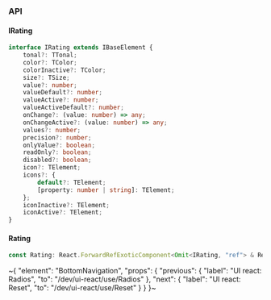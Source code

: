 

### API

#### IRating

```ts
interface IRating extends IBaseElement {
    tonal?: TTonal;
    color?: TColor;
    colorInactive?: TColor;
    size?: TSize;
    value?: number;
    valueDefault?: number;
    valueActive?: number;
    valueActiveDefault?: number;
    onChange?: (value: number) => any;
    onChangeActive?: (value: number) => any;
    values?: number;
    precision?: number;
    onlyValue?: boolean;
    readOnly?: boolean;
    disabled?: boolean;
    icon?: TElement;
    icons?: {
        default?: TElement;
        [property: number | string]: TElement;
    };
    iconInactive?: TElement;
    iconActive?: TElement;
}
```

#### Rating

```ts
const Rating: React.ForwardRefExoticComponent<Omit<IRating, "ref"> & React.RefAttributes<unknown>>;
```


~{
  "element": "BottomNavigation",
  "props": {
    "previous": {
      "label": "UI react: Radios",
      "to": "/dev/ui-react/use/Radios"
    },
    "next": {
      "label": "UI react: Reset",
      "to": "/dev/ui-react/use/Reset"
    }
  }
}~
